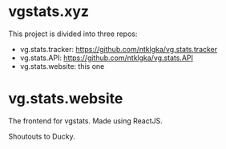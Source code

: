 # vgstats.xyz
This project is divided into three repos:

* vg.stats.tracker: https://github.com/ntklgka/vg.stats.tracker
* vg.stats.API: https://github.com/ntklgka/vg.stats.API
* vg.stats.website: this one


# vg.stats.website
The frontend for vgstats. Made using ReactJS.

Shoutouts to Ducky.
